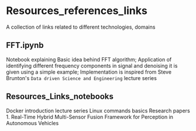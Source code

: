 # Resources_references_links
A collection of links related to different technologies, domains 


## FFT.ipynb
Notebook explaining Basic idea behind FFT algorithm;
Application of identifying different frequency components in signal and denoising it is given using a simple example; 
Implementation is inspired from Steve Brunton's `Data driven Science and Engineering` lecture series


## Resources_Links_notebooks
Docker introduction lecture series 
Linux commands basics
Research papers 
	1. Real-Time Hybrid Multi-Sensor Fusion Framework for Perception in Autonomous Vehicles

